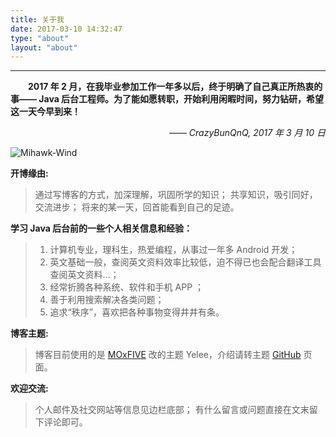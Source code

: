 ---title: 关于我date: 2017-03-10 14:32:47type: "about"layout: "about"---<style type="text/css">	strong a {		color: #747474;	}	.player {		text-align: center;		margin: .5em auto 0;		width: 100%;		max-width: 22em;	}	.player br {		display: none;	}	.sign {		text-align: right;		font-style: italic;	}	#ds-recent-visitors {		margin: 0;		padding: 0;	}	#ds-recent-visitors div img {		display: inline-block !important;		width: 56px !important;		height: 56px !important;		border-radius: 50%;		border: 1px solid #ddd;		padding: 2px;		box-shadow: 1px 1px 1px rgba(0,0,0, .15);	}	.article-entry img:first-child {		display: block;	}	.article-entry span {		font-family: Arial;	}	#ds-hot-posts {		display: none;	}</style>---&emsp;&emsp;**2017 年 2 月，在我毕业参加工作一年多以后，终于明确了自己真正所热衷的事—— Java 后台工程师。为了能如愿转职，开始利用闲暇时间，努力钻研，希望这一天今早到来！**<p class="sign"><span>——</span> CrazyBunQnQ, 2017 年 3 月 10 日</p><img src="/img/Mihawk-Wind.gif" title="Mihawk-Wind">**开博缘由:**>通过写博客的方式，加深理解，巩固所学的知识；>共享知识，吸引同好，交流进步；>将来的某一天，回首能看到自己的足迹。**学习 Java 后台前的一些个人相关信息和经验：**> 1. 计算机专业，理科生，热爱编程，从事过一年多 Android 开发；> 1. 英文基础一般，查阅英文资料效率比较低，迫不得已也会配合翻译工具查阅英文资料...；> 1. 经常折腾各种系统、软件和手机 APP ；> 1. 善于利用搜索解决各类问题；> 1. 追求“秩序”，喜欢把各种事物变得井井有条。**博客主题:**> 博客目前使用的是 [MOxFIVE][1] 改的主题 Yelee，介绍请转主题 [GitHub][2] 页面。[1]: http://moxfive.xyz[2]: https://github.com/MOxFIVE/hexo-theme-yelee**欢迎交流:**> 个人邮件及社交网站等信息见边栏底部；> 有什么留言或问题直接在文末留下评论即可。<!-- div class="player"><iframe scrolling="auto" frameborder="no" border="0" marginwidth="0" marginheight="0" width=100% height=330 src="http://music.163.com/outchain/player?type=0&id=439309854&auto=0&height=430"></iframe></div --><ul class="ds-recent-visitors" data-num-items="30" data-avatar-size="56"></ul>